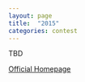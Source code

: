```yaml
---
layout: page
title:  "2015"
categories: contest
---
```

TBD

[Official Homepage](http://icfpcontest.org/)
